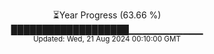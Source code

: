<p align="center">
⏳Year Progress (63.66 %)<br>
███████████████████▁▁▁▁▁▁▁▁▁▁▁ <br>
<sub>Updated: Wed, 21 Aug 2024 00:10:00 GMT</sub>
</p>

